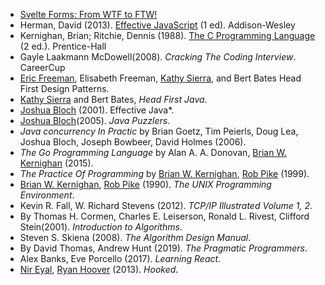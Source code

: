 * [Svelte Forms: From WTF to FTW!](https://gumroad.com/l/svelte-forms?fbclid=IwAR0OGll2WwOy4mBV0V9CPAtVTJi3bKo20ivxuQfpcv06UnIYVApgYV8hPKU)
* Herman, David (2013). [Effective JavaScript](http://effectivejs.com/) (1 ed). Addison-Wesley
* Kernighan, Brian; Ritchie, Dennis (1988). [The C Programming Language](https://en.wikipedia.org/wiki/The_C_Programming_Language) (2 ed.). Prentice-Hall
* Gayle Laakmann McDowell(2008). *Cracking The Coding Interview*. CareerCup
* [Eric Freeman](https://en.wikipedia.org/wiki/Eric_Freeman_(writer)), Elisabeth Freeman, [Kathy Sierra](https://en.wikipedia.org/wiki/Kathy_Sierra), and Bert Bates Head First Design Patterns.
* [Kathy Sierra](https://en.wikipedia.org/wiki/Kathy_Sierra) and Bert Bates, *Head First Java*.
* [Joshua Bloch](https://en.wikipedia.org/wiki/Joshua_Bloch) (2001). Effective Java*.
* [Joshua Bloch](https://en.wikipedia.org/wiki/Joshua_Bloch)(2005). *Java Puzzlers*.
* *Java concurrency In Practic* by Brian Goetz, Tim Peierls, Doug Lea, Joshua Bloch, Joseph Bowbeer, David Holmes (2006).
* *The Go Programming Language* by Alan A. A. Donovan, [Brian W. Kernighan](https://en.wikipedia.org/wiki/Brian_Kernighan) (2015).
* *The Practice Of Programming* by [Brian W. Kernighan](https://en.wikipedia.org/wiki/Brian_Kernighan), [Rob Pike](https://en.wikipedia.org/wiki/Rob_Pike) (1999). 
* [Brian W. Kernighan](https://en.wikipedia.org/wiki/Brian_Kernighan), [Rob Pike](https://en.wikipedia.org/wiki/Rob_Pike) (1990). *The UNIX Programming Environment*.
* Kevin R. Fall, W. Richard Stevens (2012). *TCP/IP Illustrated Volume 1, 2*.
* By Thomas H. Cormen, Charles E. Leiserson, Ronald L. Rivest, Clifford Stein(2001). *Introduction to Algorithms*.
* Steven S. Skiena (2008). *The Algorithm Design Manual*.
* By David Thomas, Andrew Hunt (2019). *The Pragmatic Programmers*.
* Alex Banks, Eve Porcello (2017). *Learning React*.
* [Nir Eyal](https://www.google.com/search?sa=X&biw=1420&bih=1030&sxsrf=ALeKk0267jZDk1BhgHm6sEaGnyvaFVVMxg:1588252064983&q=Nir+Eyal&stick=H4sIAAAAAAAAAOPgE-LRT9c3rDIqqSzLNSxQ4gXxDNPNkoyNzM0ttWSyk630k_Lzs_XLizJLSlLz4svzi7KtEktLMvKLFrFy-GUWKbhWJubsYGUEAIRCL1JLAAAA&ved=2ahUKEwjKhZaBnJDpAhXI16QKHVRlDDYQmxMoATAhegQIDhAD), [Ryan Hoover](https://www.google.com/search?sa=X&biw=1420&bih=1030&sxsrf=ALeKk0267jZDk1BhgHm6sEaGnyvaFVVMxg:1588252064983&q=Ryan+Hoover&stick=H4sIAAAAAAAAAOPgE-LRT9c3rDIqqSzLNSxQAvMystIN0zMMDLVkspOt9JPy87P1y4syS0pS8-LL84uyrRJLSzLyixaxcgdVJuYpeOTnl6UW7WBlBACBc4dZTQAAAA&ved=2ahUKEwjKhZaBnJDpAhXI16QKHVRlDDYQmxMoAjAhegQIDhAE) (2013). *Hooked*.
